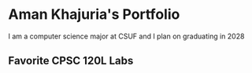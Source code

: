 
# Aman Khajuria's Portfolio 

I am a computer science major at CSUF and I plan on graduating in 2028

## Favorite CPSC 120L Labs



